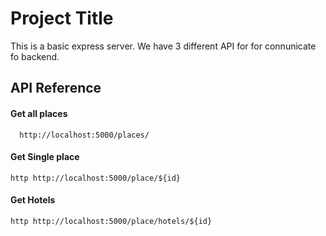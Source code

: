 # Project Title

This is a basic express server. We have 3 different API for for connunicate fo backend.

## API Reference

#### Get all places

```http
  http://localhost:5000/places/
```

#### Get Single place

`http http://localhost:5000/place/${id}`

#### Get Hotels

`http http://localhost:5000/place/hotels/${id} `
